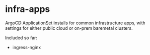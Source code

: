 # infra-apps
ArgoCD ApplicationSet installs for common infrastructure apps, with settings for either public cloud or on-prem baremetal clusters.

Included so far:
- ingress-nginx
